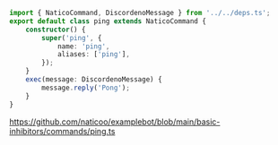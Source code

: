 ```ts
import { NaticoCommand, DiscordenoMessage } from '../../deps.ts';
export default class ping extends NaticoCommand {
	constructor() {
		super('ping', {
			name: 'ping',
			aliases: ['ping'],
		});
	}
	exec(message: DiscordenoMessage) {
		message.reply('Pong');
	}
}
```

https://github.com/naticoo/examplebot/blob/main/basic-inhibitors/commands/ping.ts
